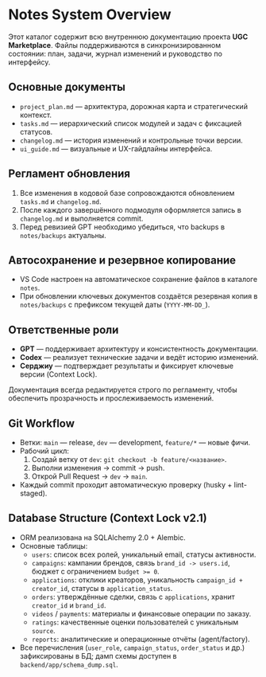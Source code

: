 # Notes System Overview

Этот каталог содержит всю внутреннюю документацию проекта **UGC Marketplace**. Файлы поддерживаются в синхронизированном состоянии: план, задачи, журнал изменений и руководство по интерфейсу.

## Основные документы
- `project_plan.md` — архитектура, дорожная карта и стратегический контекст.
- `tasks.md` — иерархический список модулей и задач с фиксацией статусов.
- `changelog.md` — история изменений и контрольные точки версии.
- `ui_guide.md` — визуальные и UX-гайдлайны интерфейса.

## Регламент обновления
1. Все изменения в кодовой базе сопровождаются обновлением `tasks.md` и `changelog.md`.
2. После каждого завершённого подмодуля оформляется запись в `changelog.md` и выполняется commit.
3. Перед ревизией GPT необходимо убедиться, что backups в `notes/backups` актуальны.

## Автосохранение и резервное копирование
- VS Code настроен на автоматическое сохранение файлов в каталоге `notes`.
- При обновлении ключевых документов создаётся резервная копия в `notes/backups` с префиксом текущей даты (`YYYY-MM-DD_`).

## Ответственные роли
- **GPT** — поддерживает архитектуру и консистентность документации.
- **Codex** — реализует технические задачи и ведёт историю изменений.
- **Серджиу** — подтверждает результаты и фиксирует ключевые версии (Context Lock).

Документация всегда редактируется строго по регламенту, чтобы обеспечить прозрачность и прослеживаемость изменений.

## Git Workflow
- Ветки: `main` — release, `dev` — development, `feature/*` — новые фичи.
- Рабочий цикл:
  1. Создай ветку от `dev`: `git checkout -b feature/<название>`.
  2. Выполни изменения → commit → push.
  3. Открой Pull Request → `dev` → `main`.
- Каждый commit проходит автоматическую проверку (husky + lint-staged).

## Database Structure (Context Lock v2.1)
- ORM реализована на SQLAlchemy 2.0 + Alembic.
- Основные таблицы:
  - `users`: список всех ролей, уникальный email, статусы активности.
  - `campaigns`: кампании брендов, связь `brand_id -> users.id`, бюджет с ограничением `budget >= 0`.
  - `applications`: отклики креаторов, уникальность `campaign_id + creator_id`, статусы в `application_status`.
  - `orders`: утверждённые сделки, связь с `applications`, хранит `creator_id` и `brand_id`.
  - `videos` / `payments`: материалы и финансовые операции по заказу.
  - `ratings`: качественные оценки пользователей с уникальным `source`.
  - `reports`: аналитические и операционные отчёты (agent/factory).
- Все перечисления (`user_role`, `campaign_status`, `order_status` и др.) зафиксированы в БД; дамп схемы доступен в `backend/app/schema_dump.sql`.
